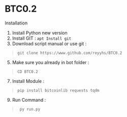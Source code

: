 # BTC0.2
Installation
1. Install Python new version
2. Install GIT : ``apt Install git``
3. Download script manual or use git :

   
>```git clone https://www.github.com/reyyhs/BTC0.2```


5. Make sure you already in bot folder :

   
>```CD BTC0.2```


7. Install Module :

   
>```pip install bitcoinlib requests tqdm```


9. Run Command :

    
>``` py run.py```
